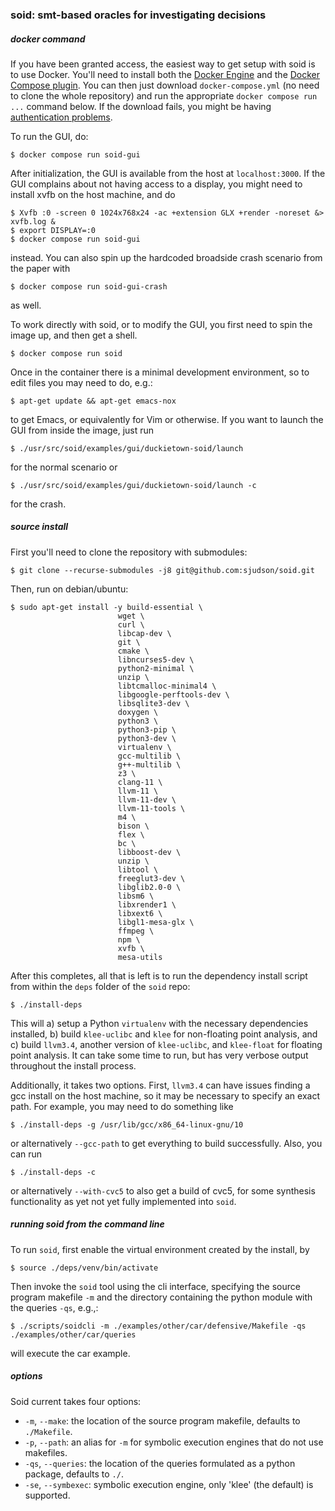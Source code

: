### soid: smt-based oracles for investigating decisions

##### docker command

If you have been granted access, the easiest way to get setup with soid is to use Docker. You'll need to install both the [Docker Engine](https://docs.docker.com/engine/install/) and the [Docker Compose plugin](https://docs.docker.com/compose/install/). You can then just download `docker-compose.yml` (no need to clone the whole repository) and run the appropriate `docker compose run ...` command below. If the download fails, you might be having [authentication problems](https://docs.gitlab.com/ee/user/packages/container_registry/authenticate_with_container_registry.html).

To run the GUI, do:
```shell
$ docker compose run soid-gui
```
After initialization, the GUI is available from the host at `localhost:3000`. If the GUI complains about not having access to a display, you might need to install xvfb on the host machine, and do
```shell
$ Xvfb :0 -screen 0 1024x768x24 -ac +extension GLX +render -noreset &> xvfb.log &
$ export DISPLAY=:0
$ docker compose run soid-gui
```
instead. You can also spin up the hardcoded broadside crash scenario from the paper with
```shell
$ docker compose run soid-gui-crash
```
as well.


To work directly with soid, or to modify the GUI, you first need to spin the image up, and then get a shell.
```shell
$ docker compose run soid
```
Once in the container there is a minimal development environment, so to edit files you may need to do, e.g.:
```shell
$ apt-get update && apt-get emacs-nox
```
to get Emacs, or equivalently for Vim or otherwise. If you want to launch the GUI from inside the image, just run
```shell
$ ./usr/src/soid/examples/gui/duckietown-soid/launch
```
for the normal scenario or
```shell
$ ./usr/src/soid/examples/gui/duckietown-soid/launch -c
```
for the crash.

##### source install

First you'll need to clone the repository with submodules:
```shell
$ git clone --recurse-submodules -j8 git@github.com:sjudson/soid.git
```

Then, run on debian/ubuntu:
```shell
$ sudo apt-get install -y build-essential \
                        wget \
                        curl \
                        libcap-dev \
                        git \
                        cmake \
                        libncurses5-dev \
                        python2-minimal \
                        unzip \
                        libtcmalloc-minimal4 \
                        libgoogle-perftools-dev \
                        libsqlite3-dev \
                        doxygen \
                        python3 \
                        python3-pip \
                        python3-dev \
                        virtualenv \
                        gcc-multilib \
                        g++-multilib \
                        z3 \
                        clang-11 \
                        llvm-11 \
                        llvm-11-dev \
                        llvm-11-tools \
                        m4 \
                        bison \
                        flex \
                        bc \
                        libboost-dev \
                        unzip \
                        libtool \
                        freeglut3-dev \
                        libglib2.0-0 \
                        libsm6 \
                        libxrender1 \
                        libxext6 \
                        libgl1-mesa-glx \
                        ffmpeg \
                        npm \
                        xvfb \
                        mesa-utils
```
After this completes, all that is left is to run the dependency install script from within the `deps` folder of the `soid` repo:
```
$ ./install-deps
```
This will a) setup a Python `virtualenv` with the necessary dependencies installed, b) build `klee-uclibc` and `klee` for non-floating point analysis, and c) build `llvm3.4`, another version of `klee-uclibc`, and `klee-float` for floating point analysis. It can take some time to run, but has very verbose output throughout the install process.

Additionally, it takes two options. First, `llvm3.4` can have issues finding a gcc install on the host machine, so it may be necessary to specify an exact path. For example, you may need to do something like
```
$ ./install-deps -g /usr/lib/gcc/x86_64-linux-gnu/10
```
or alternatively `--gcc-path` to get everything to build successfully. Also, you can run
```
$ ./install-deps -c
```
or alternatively `--with-cvc5` to also get a build of cvc5, for some synthesis functionality as yet not yet fully implemented into `soid`.

##### running soid from the command line

To run `soid`, first enable the virtual environment created by the install, by
```
$ source ./deps/venv/bin/activate
```
Then invoke the `soid` tool using the cli interface, specifying the source program makefile `-m` and the directory containing the python module with the queries `-qs`, e.g.,:
```
$ ./scripts/soidcli -m ./examples/other/car/defensive/Makefile -qs ./examples/other/car/queries
```
will execute the car example.

##### options

Soid current takes four options:

- `-m`, `--make`: the location of the source program makefile, defaults to `./Makefile`.
- `-p`, `--path`: an alias for `-m` for symbolic execution engines that do not use makefiles.
- `-qs`, `--queries`: the location of the queries formulated as a python package, defaults to `./`.
- `-se`, `--symbexec`: symbolic execution engine, only 'klee' (the default) is supported.